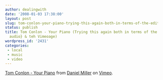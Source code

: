 ```yaml
---
author: dealingwith
date: '2008-01-03 17:38:00'
layout: post
slug: tom-conlon-your-piano-trying-this-again-both-in-terms-of-the-edit-better-audio-teh-vimeoage
status: publish
title: Tom Conlon - Your Piano (Trying this again both in terms of the edit {better
  audio} & teh Vimeoage)
wordpress_id: '2431'
categories:
 - local
 - music
 - video
---
```



[Tom Conlon - Your Piano][1] from [Daniel Miller][2] on [Vimeo][3].

   [1]: http://www.vimeo.com/468649/l:embed_468649

   [2]: http://www.vimeo.com/user330150/l:embed_468649

   [3]: http://vimeo.com/l:embed_468649

